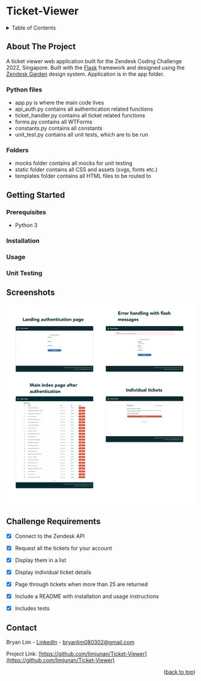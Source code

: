 # Ticket-Viewer

<div id="top"></div>

<!-- TABLE OF CONTENTS -->
<details>
  <summary>Table of Contents</summary>
  <ol>
    <li>
      <a href="#about-the-project">About The Project</a>
    </li>
    <li>
      <a href="#getting-started">Getting Started</a>
      <ul>
        <li><a href="#prerequisites">Prerequisites</a></li>
        <li><a href="#installation">Installation</a></li>
        <li><a href="#usage">Usage</a></li>
      </ul>
    </li>
    <li><a href="#challenge-requirements">Challenge Requirements</a></li>
    <li><a href="#screenshots">Screenshots</a></li>
    <li><a href="#contact">Contact</a></li>
  </ol>
</details>



<!-- ABOUT THE PROJECT -->
## About The Project

A ticket viewer web application built for the Zendesk Coding Challenge 2022, Singapore. Built with the [Flask](https://flask.palletsprojects.com/en/2.0.x/) framework and designed using the [Zendesk Garden](https://garden.zendesk.com) design system. Application is in the app folder.

### Python files
- app.py is where the main code lives
- api_auth.py contains all authentication related functions
- ticket_handler.py contains all ticket related functions
- forms.py contains all WTForms
- constants.py contains all constants
- unit_test.py contains all unit tests, which are to be run

### Folders
- mocks folder contains all mocks for unit testing
- static folder contains all CSS and assets (svgs, fonts etc.)
- templates folder contains all HTML files to be routed to




<!-- GETTING STARTED -->
## Getting Started

### Prerequisites

- Python 3

### Installation

### Usage

### Unit Testing




<!-- Screenshots -->
## Screenshots

![screenshot](screenshots/zendesk-screenshots.png)






<!-- Requirements -->
## Challenge Requirements

- [x] Connect to the Zendesk API
- [x] Request all the tickets for your account
- [x] Display them in a list
- [x] Display individual ticket details
- [x] Page through tickets when more than 25 are returned
- [x] Include a README with installation and usage instructions
- [x] Includes tests





<!-- CONTACT -->
## Contact

Bryan Lim - [LinkedIn](https://www.linkedin.com/in/lim-jun-an-bryan-068bba185/) - bryanlim080302@gmail.com

Project Link: [https://github.com/limjunan/Ticket-Viewer](https://github.com/limjunan/Ticket-Viewer)

<p align="right">(<a href="#top">back to top</a>)</p>
